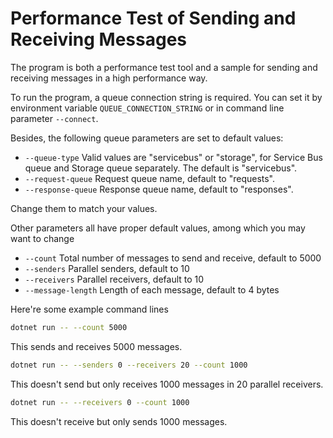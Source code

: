 # Performance Test of Sending and Receiving Messages

The program is both a performance test tool and a sample for sending and receiving messages in a high performance way.

To run the program, a queue connection string is required. You can set it by environment variable `QUEUE_CONNECTION_STRING` or in command line parameter `--connect`.

Besides, the following queue parameters are set to default values:

* `--queue-type` Valid values are "servicebus" or "storage", for Service Bus queue and Storage queue separately. The default is "servicebus".
* `--request-queue` Request queue name, default to "requests".
* `--response-queue` Response queue name, default to "responses".

Change them to match your values.

Other parameters all have proper default values, among which you may want to change

* `--count` Total number of messages to send and receive, default to 5000
* `--senders` Parallel senders, default to 10
* `--receivers` Parallel receivers, default to 10
* `--message-length` Length of each message, default to 4 bytes

Here're some example command lines

```bash
dotnet run -- --count 5000
```

This sends and receives 5000 messages.

```bash
dotnet run -- --senders 0 --receivers 20 --count 1000
```

This doesn't send but only receives 1000 messages in 20 parallel receivers.

```bash
dotnet run -- --receivers 0 --count 1000
```

This doesn't receive but only sends 1000 messages.
